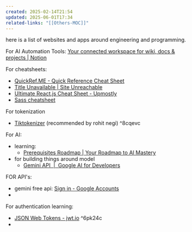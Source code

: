 ```yaml
---
created: 2025-02-14T21:54
updated: 2025-06-01T17:34
related-links: "[[Others-MOC]]"
---
```

here is a list of websites and apps around engineering and programming.

For AI Automation Tools: [Your connected workspace for wiki, docs & projects \| Notion](https://nathanhodgson.notion.site/Automations-15ddef00ae6381a4ab18e60bbff455e1)

For cheatsheets: 
- [QuickRef.ME - Quick Reference Cheat Sheet](https://quickref.me/)
- [Title Unavailable \| Site Unreachable](https://cheatography.com/)
- [Ultimate React.js Cheat Sheet - Upmostly](https://upmostly.com/ultimate-reactjs-cheat-sheet)
- [Sass cheatsheet](https://devhints.io/sass)

For tokenization
- [Tiktokenizer](https://tiktokenizer.vercel.app/) (recommended by rohit negi) ^8cqevc

For AI:
- learning:
	- [Prerequisites Roadmap \| Your Roadmap to AI Mastery](https://www.mldl.study/prerequisites)
- for building things around model
	- [Gemini API  \|  Google AI for Developers](https://ai.google.dev/gemini-api/docs)

FOR API's:
- gemini free api: [Sign in - Google Accounts](https://aistudio.google.com/apikey)
- 



For authentication learning:
- [JSON Web Tokens - jwt.io](https://jwt.io/) ^6pk24c
- 